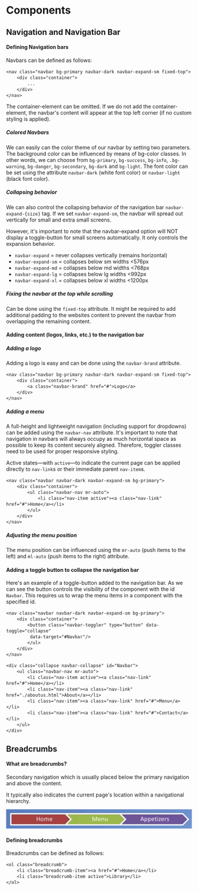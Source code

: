# Components



## Navigation and Navigation Bar

#### Defining Navigation bars

Navbars can be defined as follows:

```
<nav class="navbar bg-primary navbar-dark navbar-expand-sm fixed-top">
	<div class="container">
		...
	</div>
</nav>
```
The container-element can be omitted. If we do not add the container-element, the navbar's content will appear at the top left corner (if no custom styling is applied).

##### Colored Navbars

We can easily can the color theme of our navbar by setting two parameters. The background color can be influenced by means of bg-color classes. In other words, we can choose from `bg-primary`, `bg-success`,  `bg-info`, `.bg-warning`, `bg-danger`, `bg-secondary`, `bg-dark` and `bg-light`.
The font color can be set using the attribute `navbar-dark` (white font color) or `navbar-light` (black font color).

##### Collapsing behavior

We can also control the collapsing behavior of the navigation bar `navbar-expand-{size}` tag. If we set `navbar-expand-sm`, the navbar will spread out vertically for small and extra small screens.

However, it's important to note that the navbar-expand option will NOT display a toggle-button for small screens automatically. It only controls the expansion behavior.

- `navbar-expand` = never collapses vertically (remains horizontal)
- `navbar-expand-sm` = collapses below sm widths <576px
- `navbar-expand-md` = collapses below md widths <768px
- `navbar-expand-lg` = collapses below lg widths <992px
- `navbar-expand-xl` = collapses below xl widths <1200px

##### Fixing the navbar at the top while scrolling

Can be done using the `fixed-top` attribute. It might be required to add additional padding to the websites content to prevent the navbar from overlapping the remaining content.



#### Adding content (logos, links, etc.) to the navigation bar

##### Adding a logo
Adding a logo is easy and can be done using the `navbar-brand` attribute.
```
<nav class="navbar bg-primary navbar-dark navbar-expand-sm fixed-top">
	<div class="container">
		<a class="navbar-brand" href="#">Logo</a>
	</div>
</nav>
```
##### Adding a menu
A full-height and lightweight navigation (including support for dropdowns) can be added using the `navbar-nav` attribute. It's important to note that navigation in navbars will always occupy as much horizontal space as possible to keep its content securely aligned. Therefore, toggler classes need to be used for proper responsive styling.

Active states—with `active`—to indicate the current page can be applied directly to `nav-link`s or their immediate parent `nav-item`s.

```
<nav class="navbar navbar-dark navbar-expand-sm bg-primary">
	<div class="container">
        <ul class="navbar-nav mr-auto">
            <li class="nav-item active"><a class="nav-link" href="#">Home</a></li>
        </ul>
	</div>
</nav>
```

##### Adjusting the menu position

The menu position can be influenced using the `mr-auto` (push items to the left) and `ml-auto` (push items to the right) attribute.

#### Adding a toggle button to collapse the navigation bar

Here's an example of a toggle-button added to the navigation bar. As we can see the button controls the visibility of the component with the id `Navbar`. This requires us to wrap the menu items in a component with the specified id.

```
<nav class="navbar navbar-dark navbar-expand-sm bg-primary">
	<div class="container">
        <button class="navbar-toggler" type="button" data-toggle="collapse" 
         data-target="#Navbar"/>
        </ul>
	</div>
</nav>
```

```
<div class="collapse navbar-collapse" id="Navbar">
	<ul class="navbar-nav mr-auto">
		<li class="nav-item active"><a class="nav-link" href="#">Home</a></li>
		<li class="nav-item"><a class="nav-link" href="./aboutus.html">About</a></li>
     	<li class="nav-item"><a class="nav-link" href="#">Menu</a></li>
   		<li class="nav-item"><a class="nav-link" href="#">Contact</a></li>
	</ul>
</div>
```



## Breadcrumbs

#### What are breadcrumbs?

Secondary navigation which is usually placed below the primary navigation and above the content.

It typically also indicates the current page's location within a navigational hierarchy.

<img src="images/breadcrumbs.png" />



#### Defining breadcrumbs

Breadcrumbs can be defined as follows:

```
<ol class="breadcrumb">
	<li class="breadcrumb-item"><a href="#">Home</a></li>
    <li class="breadcrumb-item active">Library</li>
</ol>
```

